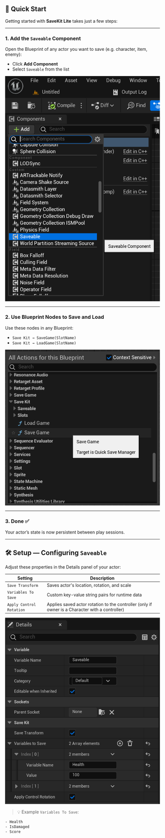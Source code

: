 ## 🚀 Quick Start

Getting started with **SaveKit Lite** takes just a few steps:

---

### 1. Add the `Saveable` Component

Open the Blueprint of any actor you want to save (e.g. character, item, enemy):

- Click **Add Component**
- Select `Saveable` from the list

![Saveable Component](images/SaveableComponent.png)

---

### 2. Use Blueprint Nodes to Save and Load

Use these nodes in any Blueprint:

- `Save Kit → SaveGame(SlotName)`
- `Save Kit → LoadGame(SlotName)`

![Save/Load Nodes](images/SaveGameLoadGame.png)

---

### 3. Done ✅  
Your actor’s state is now persistent between play sessions.

---

## 🛠 Setup — Configuring `Saveable`

Adjust these properties in the Details panel of your actor:

| Setting                | Description                                          |
|------------------------|------------------------------------------------------|
| `Save Transform`       | Saves actor's location, rotation, and scale         |
| `Variables To Save`    | Custom key-value string pairs for runtime data      |
| `Apply Control Rotation` | Applies saved actor rotation to the controller (only if owner is a Character with a controller)     |

![Saveable Component Settings](images/ChooseSaveable.png)

> 💡 Example `Variables To Save`:

```plaintext
- Health
- IsDamaged
- Score
```
